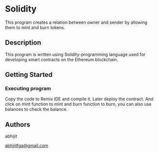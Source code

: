 # Solidity

This program creates a relation between owner and sender by allowing them to mint and burn tokens.

## Description 

This program is written using 
Solidity-programming language used for developing smart contracts on the Ethereum blockchain. 

## Getting Started

 ### Executing program
 Copy the code to Remix IDE and compile it.
 Later deploy the contract.
 And click on mint function to mint and burn function to burn, 
 you can also use balances to check the balance.

 ## Authors 

abhijit
 
abhijitfga@gmail.com


 
